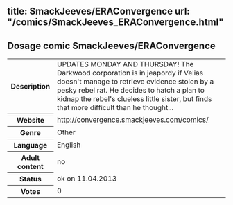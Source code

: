 title: SmackJeeves/ERAConvergence
url: "/comics/SmackJeeves_ERAConvergence.html"
---
Dosage comic SmackJeeves/ERAConvergence
-----------------------------------------

<table class="comicinfo">
<tr>
<th>Description</th><td>UPDATES MONDAY AND THURSDAY! The Darkwood corporation is in jeapordy if Velias doesn't manage to retrieve evidence stolen by a pesky rebel rat. He decides to hatch a plan to kidnap the rebel's clueless little sister, but finds that more difficult than he thought...</td>
</tr>
<tr>
<th>Website</th><td><a href="http://convergence.smackjeeves.com/comics/">http://convergence.smackjeeves.com/comics/</a></td>
</tr>
<tr>
<th>Genre</th><td>Other</td>
</tr>
<tr>
<th>Language</th><td>English</td>
</tr>
<tr>
<th>Adult content</th><td>no</td>
</tr>
<tr>
<th>Status</th><td>ok on 11.04.2013</td>
</tr>
<tr>
<th>Votes</th><td>0</div></td>
</tr>
</table>

